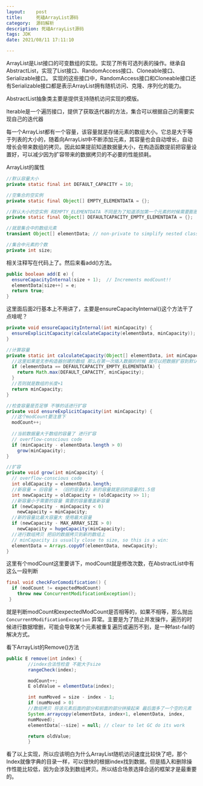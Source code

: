 ```yaml
---
layout:    post
title:     死磕ArrayList源码
category:  源码解析
description: 死磕ArrayList源码
tags: JDK
date: 2021/08/11 17:11:10

---
```


ArrayList是List接口的可变数组的实现。实现了所有可选列表的操作。继承自AbstractList，实现了List接口、RandomAccess接口、Cloneable接口、Serializable接口。
实现的这些接口中，RandomAccess接口和Cloneable接口还有Serializable接口都是表示ArrayList拥有随机访问、克隆、序列化的能力。

AbstractList抽象类主要是提供支持随机访问实现的模版。

Iterable是一个遍历接口，提供了获取迭代器的方法，集合可以根据自己的需要实现自己的迭代器

每一个ArrayList都有一个容量，该容量就是存储元素的数组大小。它总是大于等于列表的大小的，随着向ArrayList中不断添加元素，其容量也会自动增长，自动增长会带来数组的拷贝。因此如果提前知道数据量大小，在构造函数提前把容量设置好，可以减少因为扩容带来的数据拷贝的不必要的性能损耗。

ArrayList的属性

```java
//默认容量大小
private static final int DEFAULT_CAPACITY = 10;

//空集合的空实例
private static final Object[] EMPTY_ELEMENTDATA = {};

//默认大小的空实例 和EMPTY_ELEMENTDATA 不同是为了知道添加第一个元素的时候需要膨胀多少
private static final Object[] DEFAULTCAPACITY_EMPTY_ELEMENTDATA = {};

//就是集合中的数组元素
transient Object[] elementData; // non-private to simplify nested class access

//集合中元素的个数
private int size;
```

相关注释写在代码上了。然后来看add()方法。

```java
public boolean add(E e) {
  ensureCapacityInternal(size + 1);  // Increments modCount!!
  elementData[size++] = e;
  return true;
}
```

这里面后面2行基本上不用讲了，主要是ensureCapacityInternal()这个方法干了点啥呢？

```java
private void ensureCapacityInternal(int minCapacity) {
  ensureExplicitCapacity(calculateCapacity(elementData, minCapacity));
}

//计算容量
private static int calculateCapacity(Object[] elementData, int minCapacity) {
  //这里如果是无参构造器创建的数组 那么在第一次插入数据的时候 就可以把数据扩容到默认大小
  if (elementData == DEFAULTCAPACITY_EMPTY_ELEMENTDATA) {
    return Math.max(DEFAULT_CAPACITY, minCapacity);
  }
  //否则就是数组的长度+1
  return minCapacity;
}

//检查容量是否足够 不够的话进行扩容
private void ensureExplicitCapacity(int minCapacity) {
  //这个modCount要注意下
  modCount++;
				
  //当前数据量大于数组的容量了 进行扩容
  // overflow-conscious code
  if (minCapacity - elementData.length > 0)
    grow(minCapacity);
}

//扩容
private void grow(int minCapacity) {
  // overflow-conscious code
  int oldCapacity = elementData.length;
  //新容量 = 旧容量 + （旧的容量/2）新的容量就是旧的容量的1.5倍
  int newCapacity = oldCapacity + (oldCapacity >> 1);
  //新容量小于需要的容量 需要的容量覆盖新容量
  if (newCapacity - minCapacity < 0)
    newCapacity = minCapacity;
  //新的容量比最大容量大 使用最大容量
  if (newCapacity - MAX_ARRAY_SIZE > 0)
    newCapacity = hugeCapacity(minCapacity);
  //进行数组拷贝 把旧的数据拷贝到新的数组上
  // minCapacity is usually close to size, so this is a win:
  elementData = Arrays.copyOf(elementData, newCapacity);
}
```

这里有个modCount这里要讲下，modCount就是修改次数，在AbstractList中有这么一段判断

```java
final void checkForComodification() {
  if (modCount != expectedModCount)
    throw new ConcurrentModificationException();
 }
```

就是判断modCount和expectedModCount是否相等的，如果不相等，那么抛出`ConcurrentModificationException` 异常。主要是为了防止并发操作，遍历的时候进行数据增删，可能会导致某个元素被重复遍历或遍历不到，是一种fast-fail的解决方式。

看下ArrayList的Remove()方法

```java
public E remove(int index) {
        //index合法性检查 不能大于size
        rangeCheck(index);

        modCount++;
        E oldValue = elementData(index);

        int numMoved = size - index - 1;
        if (numMoved > 0)
        //数组拷贝 将该元素后面的部分和前面的部分拼接起来 最后面多了一个空的元素
        System.arraycopy(elementData, index+1, elementData, index,
        numMoved);
        elementData[--size] = null; // clear to let GC do its work

        return oldValue;
        }


```

看了以上实现，所以应该明白为什么ArrayList随机访问速度比较快了吧，那个Index就像字典的目录一样，可以很快的根据index找到数据。但是插入和删除操作性能比较低，因为会涉及到数组拷贝。所以结合场景选择合适的框架才是最重要的。

